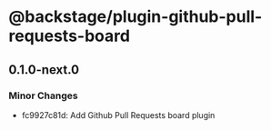 # @backstage/plugin-github-pull-requests-board

## 0.1.0-next.0

### Minor Changes

- fc9927c81d: Add Github Pull Requests board plugin
